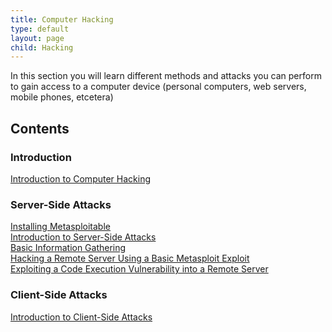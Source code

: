 ```yaml
---
title: Computer Hacking
type: default
layout: page
child: Hacking
---
```


In this section you will learn different methods and attacks you can perform to
gain access to a computer device (personal computers, web servers, mobile
phones, etcetera)

## Contents

### Introduction

[Introduction to Computer Hacking](/hacking/computer-hacking/contents/intro)<br>

### Server-Side Attacks

[Installing Metasploitable](/hacking/computer-hacking/contents/serverside/metasploitable)<br>
[Introduction to Server-Side Attacks](/hacking/computer-hacking/contents/serverside/introduction)<br>
[Basic Information Gathering](/hacking/computer-hacking/contents/serverside/info-gathering)<br>
[Hacking a Remote Server Using a Basic Metasploit Exploit](/hacking/computer-hacking/contents/serverside/basic-hack)<br>
[Exploiting a Code Execution Vulnerability into a Remote Server](/hacking/computer-hacking/contents/serverside/code-execution)<br>

### Client-Side Attacks

[Introduction to Client-Side Attacks](/hacking/computer-hacking/contents/clientside/introduction)<br>
